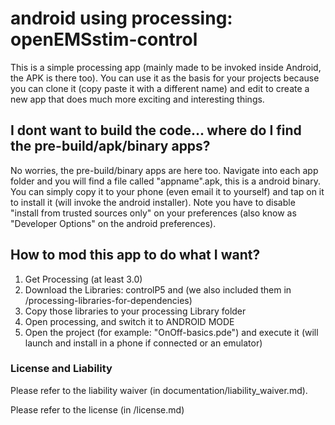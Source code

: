 # android using processing: openEMSstim-control

This is a simple processing app (mainly made to be invoked inside Android, the APK is there too). 
You can use it as the basis for your projects because you can clone it (copy paste it with a different name) and edit to create a new app that does much more exciting and interesting things. 

## I dont want to build the code... where do I find the pre-build/apk/binary apps?
No worries, the pre-build/binary apps are here too. Navigate into each app folder and you will find a file called "appname".apk, this is a android binary. You can simply copy it to your phone (even email it to yourself) and tap on it to install it (will invoke the android installer). Note you have to disable "install from trusted sources only" on your preferences (also know as "Developer Options" on the android preferences). 

## How to mod this app to do what I want?

1. Get Processing (at least 3.0)  
2. Download the Libraries: controlP5 and (we also included them in /processing-libraries-for-dependencies)
3. Copy those libraries to your processing Library folder
4. Open processing, and switch it to ANDROID MODE
5. Open the project (for example: "OnOff-basics.pde") and execute it (will launch and install in a phone if connected or an emulator)

### License and Liability

Please refer to the liability waiver (in documentation/liability_waiver.md).

Please refer to the license (in /license.md)


